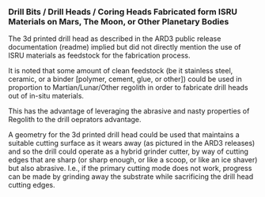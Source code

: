 ### Drill Bits / Drill Heads / Coring Heads Fabricated form ISRU Materials on Mars, The Moon, or Other Planetary Bodies

The 3d printed drill head as described in the ARD3 public release documentation (readme) implied but did not directly mention the use of ISRU materials as feedstock for the fabrication process.

It is noted that some amount of clean feedstock (be it stainless steel, ceramic, or a binder [polymer, cement, glue, or other]) could be used in proportion to Martian/Lunar/Other regolith in order to fabricate drill heads out of in-situ materials.

This has the advantage of leveraging the abrasive and nasty properties of Regolith to the drill oeprators advantage. 

A geometry for the 3d printed drill head could be used that maintains a suitable cutting surface as it wears away (as pictured in the ARD3 releases) and so the drill could operate as a hybrid grinder cutter, by way of cutting edges that are sharp (or sharp enough, or like a scoop, or like an ice shaver) but also abrasive. I.e., if the primary cutting mode does not work, progress can be made by grinding away the substrate while sacrificing the drill head cutting edges.
